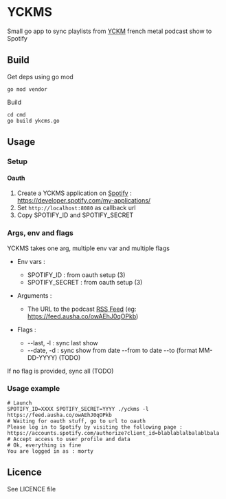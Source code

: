 # YCKMS

Small go app to sync playlists from [YCKM](https://podcast.ausha.co/yckm)
french metal podcast show to Spotify

## Build

Get deps using go mod

    go mod vendor

Build

    cd cmd
    go build ykcms.go

## Usage

### Setup

#### Oauth

1. Create a YCKMS application on [Spotify](https://developer.spotify.com/my-applications/) : https://developer.spotify.com/my-applications/
2. Set `http://localhost:8080` as callback url
3. Copy SPOTIFY_ID and SPOTIFY_SECRET

### Args, env and flags

YCKMS takes one arg, multiple env var and multiple flags

- Env vars :
    - SPOTIFY_ID : from oauth setup (3)
    - SPOTIFY_SECRET : from oauth setup (3)

- Arguments :
    - The URL to the podcast [RSS Feed](https://feed.ausha.co/owAEhJ0qOPkb) (eg: https://feed.ausha.co/owAEhJ0qOPkb)

- Flags :
    - --last, -l : sync last show
    - --date, -d : sync show from date --from to date --to (format MM-DD-YYYY) (TODO)

If no flag is provided, sync all (TODO)

### Usage example

    # Launch
    SPOTIFY_ID=XXXX SPOTIFY_SECRET=YYYY ./yckms -l https://feed.ausha.co/owAEhJ0qOPkb
    # Waiting for oauth stuff, go to url to oauth
    Please log in to Spotify by visiting the following page : https://accounts.spotify.com/authorize?client_id=blablablalbalablbala
    # Accept access to user profile and data
    # Ok, everything is fine
    You are logged in as : morty

## Licence

See LICENCE file